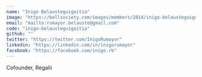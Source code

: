 ```yaml
---
name: "Inigo Belausteguigoitia"
image: "https://bellsociety.com/images/members/2014/inigo-belausteguigoitia.jpg"
email: "mailto:rumayor.belauste@gmail.com"
code: "inigo-belausteguigoitia"
github: ""
twitter: "https://twitter.com/InigoRumayor"
linkedin: "https://linkedin.com/in/inigorumayor"
facebook: "https://facebook.com/inigo.rb"
---
```

Cofounder, Regalii